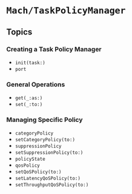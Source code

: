 # ``Mach/TaskPolicyManager``

## Topics

### Creating a Task Policy Manager

- ``init(task:)``
- ``port``

### General Operations

 - ``get(_:as:)``
 - ``set(_:to:)``

### Managing Specific Policy

- ``categoryPolicy``
- ``setCategoryPolicy(to:)``
- ``suppressionPolicy``
- ``setSuppressionPolicy(to:)``
- ``policyState``
- ``qosPolicy``
- ``setQoSPolicy(to:)``
- ``setLatencyQoSPolicy(to:)``
- ``setThroughputQoSPolicy(to:)``